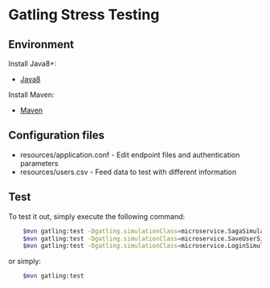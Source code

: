 # Gatling Stress Testing

## Environment

Install Java8+:  

* [Java8](https://www.oracle.com/java/technologies/downloads/)  

Install Maven:  

* [Maven](https://maven.apache.org/download.cgi)  

## Configuration files  

* resources/application.conf - Edit endpoint files and authentication parameters
* resources/users.csv - Feed data to test with different information

## Test  

To test it out, simply execute the following command:

```bash
    $mvn gatling:test -Dgatling.simulationClass=microservice.SagaSimulation
    $mvn gatling:test -Dgatling.simulationClass=microservice.SaveUserSimulation
    $mvn gatling:test -Dgatling.simulationClass=microservice.LoginSimulation
```

or simply:

```bash
    $mvn gatling:test  
```  
